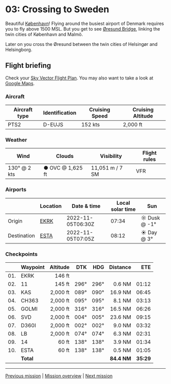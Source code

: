 03: Crossing to Sweden
==================

Beautiful [København](https://en.wikipedia.org/wiki/Copenhagen)! Flying around the busiest airport of Denmark requires you to fly above 1500 MSL. But you get to see [Øresund Bridge](https://en.wikipedia.org/wiki/%C3%98resund_Bridge), linking the twin cities of København and Malmö.

Later on you cross the Øresund between the twin cities of Helsingør and Helsingborg.

Flight briefing
---------------

Check your [Sky Vector Flight Plan](https://skyvector.com/?ll=55.591431052724666,12.13465714659188&chart=301&zoom=3&fpl=N0152A050%20EKRK%205535N01237E%205535N01251E%205547N01231E%205610N01234E%205619N01235E%205621N01246E%20ESTA). You may also want to take a look at [Google Maps](https://www.google.com/maps/@?api=1&map_action=map&center=55.591431052724666,12.13465714659188&zoom=12&basemap=terrain).

### Aircraft

| Aircraft type | Identification | Cruising Speed | Cruising Altitude |
|---------------|----------------|----------------|-------------------|
| PTS2 | D-EUJS | 152 kts | 2,000 ft |

### Weather

| Wind | Clouds | Visibility | Flight rules |
|------|--------|------------|--------------|
| 130° @ 2 kts | ● OVC @ 1,625 ft | 11,051 m / 7 SM | VFR |

### Airports

|             | Location | Date & time | Local solar time | Sun |
|-------------|----------|-------------|------------------|-----|
| Origin      | [EKRK](https://skyvector.com/airport/EKRK) | 2022-11-05T06:30Z | 07:34 | ☼ Dusk @ -1° |
| Destination | [ESTA](https://skyvector.com/airport/ESTA) | 2022-11-05T07:05Z | 08:12 | ☀ Day @ 3° |

### Checkpoints

|     | Waypoint  | Altitude  | DTK  | HDG  | Distance |   ETE |
|:---:|-----------|----------:|-----:|-----:|---------:|------:|
| 01. | EKRK      |    146 ft |      |      |          |       |
| 02. | 11        |    145 ft | 296° | 296° |   0.6 NM | 01:12 |
| 03. | KAS       |  2,000 ft | 089° | 090° |  16.9 NM | 06:45 |
| 04. | CH363     |  2,000 ft | 095° | 095° |   8.1 NM | 03:13 |
| 05. | GOLMI     |  2,000 ft | 316° | 316° |  16.5 NM | 06:26 |
| 06. | SVD       |  2,000 ft | 004° | 005° |  23.6 NM | 09:15 |
| 07. | D360I     |  2,000 ft | 002° | 002° |   9.0 NM | 03:32 |
| 08. | LB        |  2,000 ft | 074° | 074° |   6.3 NM | 02:31 |
| 09. | 14        |     60 ft | 138° | 138° |   3.9 NM | 01:34 |
| 10. | ESTA      |     60 ft | 138° | 138° |   0.5 NM | 01:05 |
|     | **Total** |           |      |      | **84.4 NM** | **35:29** |

----

[Previous mission](./02_bridge_to_koebenhavn.md) | [Mission overview](./README.md) | [Next mission](./04_letters_to_america.md)

